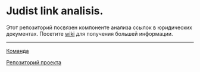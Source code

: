 # Judist link analisis.
Этот репозиторий посвязен компоненте анализа ссылок в юридических документах. Посетите [wiki](https://github.com/robot-lab/judyst-link-analysis/wiki) для получения большей информации. 


***
[Команда](https://github.com/robot-lab/judyst-main-web-service/wiki/Team-members)

[Репозиторий проекта](https://github.com/robot-lab/judyst-main-web-service)
